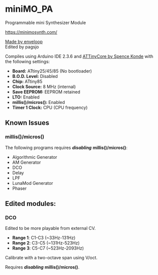 # miniMO_PA
Programmable mini Synthesizer Module

https://minimosynth.com/

[Made by enveloop](https://github.com/enveloop/miniMO)<br>
Edited by pagsjo

Compiles using Arduino IDE 2.3.6 and [ATTinyCore by Spence Konde](https://github.com/SpenceKonde/ATTinyCore) with the following settings:

* **Board:** ATtiny25/45/85 (No bootloader)
* **B.O.D. Level:** Disabled
* **Chip:** ATtiny85
* **Clock Source:** 8 MHz (internal)
* **Save EEPROM:** EEPROM retained
* **LTO:** Enabled
* **millis()/micros():** Enabled
* **Timer 1 Clock:** CPU (CPU frequency)

## Known Issues

### millis()/micros()
The following programs requires _**disabling**_ **millis()/micros()**:
* Algorithmic Generator
* AM Generator
* DCO
* Delay
* LPF
* LunaMod Generator
* Phaser

## Edited modules:
### DCO
Edited to be more playable from external CV.
* **Range 1**: C1-C3 (~33Hz-131Hz)
* **Range 2**: C3-C5 (~131Hz-523Hz)
* **Range 3**: C5-C7 (~523Hz-2093Hz)

Calibrate with a two-octave span using V/oct.

Requires _**disabling**_ **millis()/micros()**.